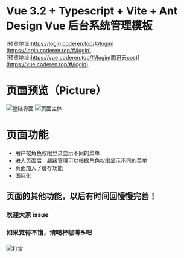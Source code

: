 # Vue 3.2 + Typescript + Vite + Ant Design Vue 后台系统管理模板

[预览地址:https://login.coderen.top/#/login](https://login.coderen.top/#/login)  
[预览地址:https://vue.coderen.top/#/login(腾讯云cos)](https://vue.coderen.top/#/login)



# 页面预览（Picture）
![登陆界面](https://images-1255367492.cos.ap-guangzhou.myqcloud.com/github/coderen_login.jpg)
![页面主体](https://images-1255367492.cos.ap-guangzhou.myqcloud.com/github/coderen_page.jpg)

# 页面功能
  * 用户按角色权限登录显示不同的菜单
  * 进入页面后，超级管理可以根据角色权限显示不同的菜单
  * 页面加入了缓存功能
  * 国际化

## 页面的其他功能，以后有时间回慢慢完善！
### 欢迎大家 issue

### 如果觉得不错，请喝杯咖啡☕️吧
![打赏](https://images-1255367492.cos.ap-guangzhou.myqcloud.com/github/sponsor.jpg)


